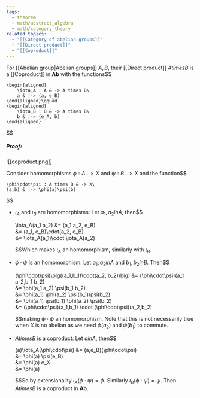 ```yaml
---
tags:
  - theorem
  - math/abstract_algebra
  - math/category_theory
related topics:
  - "[[Category of abelian groups]]"
  - "[[Direct product]]"
  - "[[Coproduct]]"
---
```

For [[Abelian group|Abelian groups]] $A,B$, their [[Direct product]] $A times B$ is a [[Coproduct]] in $\mathbf{Ab}$ with the functions$$

	\begin{aligned}
		\iota_A : A & -> A times B\
		a & |-> (a, e_B)
	\end{aligned}\qquad
	\begin{aligned}
		\iota_B : B & -> A times B\
		b & |-> (e_A, b)
	\end{aligned}

$$
##### Proof:
![[coproduct.png]]

Consider homomorphisms $\phi: A -> X$ and $\psi: B -> X$ and the function$$

	\phi\cdot\psi : A times B & -> X\
    (a,b) & |-> \phi(a)\psi(b)

$$

- $\iota_A$ and $\iota_B$ are homomorphisms:
  Let $a_1,a_2 in A$, then$$
  
    \iota_A(a_1 a_2)
    &= (a_1 a_2, e_B)\
    &= (a_1, e_B)\cdot(a_2, e_B)\
    &= \iota_A(a_1)\cdot \iota_A(a_2)
  
  $$Which makes $\iota_A$ an homomorphism, similarly with $\iota_B$.
- $\phi\cdot\psi$ is an homomorphism:
  Let $a_1,a_2 in A$ and $b_1, b_2 in B$. Then$$
  
    (\phi\cdot\psi)\big((a_1,b_1)\cdot(a_2, b_2)\big)
    &= (\phi\cdot\psi)(a_1 a_2,b_1 b_2)\
    &= \phi(a_1 a_2) \psi(b_1 b_2)\
    &= \phi(a_1) \phi(a_2) \psi(b_1)\psi(b_2)\
    &= \phi(a_1) \psi(b_1) \phi(a_2) \psi(b_2)\
    &= (\phi\cdot\psi)(a_1,b_1) \cdot (\phi\cdot\psi)(a_2,b_2)
  
  $$making $\psi\cdot\psi$ an homomorphism. Note that this is not necessarily true when $X$ is no abelian as we need $\phi(a_2)$ and $\psi(b_1)$ to commute.
- $A times B$ is a coproduct:
  Let $a in A$, then$$
  
    (a)\iota_A(\phi\cdot\psi)
    &= (a,e_B)(\phi\cdot\psi)\
    &= \phi(a) \psi(e_B)\
    &= \phi(a) e_X\
    &= \phi(a)
  
  $$So by extensionality $\iota_A(\phi\cdot\psi) = \phi$. Similarly $\iota_B(\phi\cdot\psi) = \psi$.
Then $A times B$ is a coproduct in $\mathbf{Ab}$.
